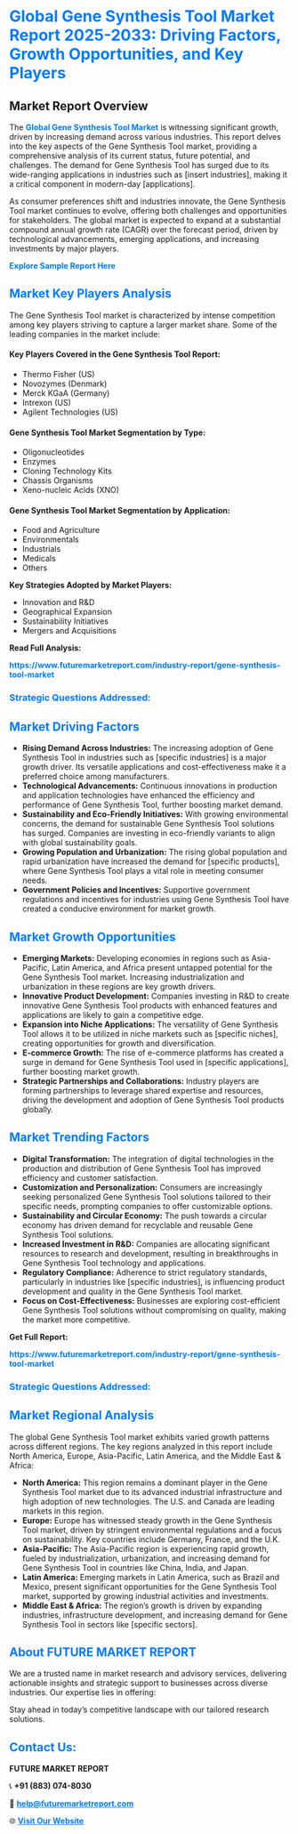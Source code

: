 <h1 style="color: #007BFF;">Global Gene Synthesis Tool Market Report 2025-2033: Driving Factors, Growth Opportunities, and Key Players</h1>

<section id="overview">
<h2>Market Report Overview</h2>
<p>The <a href="https://www.futuremarketreport.com/industry-report/gene-synthesis-tool-market" style="color: #007BFF; text-decoration: none;"><strong>Global Gene Synthesis Tool Market</strong></a> is witnessing significant growth, driven by increasing demand across various industries. This report delves into the key aspects of the Gene Synthesis Tool market, providing a comprehensive analysis of its current status, future potential, and challenges. The demand for Gene Synthesis Tool has surged due to its wide-ranging applications in industries such as [insert industries], making it a critical component in modern-day [applications].</p>
<p>As consumer preferences shift and industries innovate, the Gene Synthesis Tool market continues to evolve, offering both challenges and opportunities for stakeholders. The global market is expected to expand at a substantial compound annual growth rate (CAGR) over the forecast period, driven by technological advancements, emerging applications, and increasing investments by major players.</p>
</section>

<section id="overview">
<p><a href="https://www.futuremarketreport.com/request-sample/reportId=85024" style="color: #007BFF; text-decoration: none;"><strong>Explore Sample Report Here</strong></a></p>
</section>

<section id="key-players">
<h2 style="color: #007BFF;">Market Key Players Analysis</h2>
<p>The Gene Synthesis Tool market is characterized by intense competition among key players striving to capture a larger market share. Some of the leading companies in the market include:</p>
<h4>Key Players Covered in the Gene Synthesis Tool Report:</h4>
<ul><li>Thermo Fisher (US)</li><li>Novozymes (Denmark)</li><li>Merck KGaA (Germany)</li><li>Intrexon (US)</li><li>Agilent Technologies (US)</li></ul>
<h4>Gene Synthesis Tool Market Segmentation by Type:</h4>
<ul><li>Oligonucleotides</li><li>Enzymes</li><li>Cloning Technology Kits</li><li>Chassis Organisms</li><li>Xeno-nucleic Acids (XNO)</li></ul>

<h4>Gene Synthesis Tool Market Segmentation by Application:</h4>
<ul><li>Food and Agriculture</li><li>Environmentals</li><li>Industrials</li><li>Medicals</li><li>Others</li></ul>
<p><strong>Key Strategies Adopted by Market Players:</strong></p>
<ul>
<li>Innovation and R&D</li>
<li>Geographical Expansion</li>
<li>Sustainability Initiatives</li>
<li>Mergers and Acquisitions</li>
</ul>
</section>

<section>
<p><strong>Read Full Analysis: </strong></p><a href="https://www.futuremarketreport.com/industry-report/gene-synthesis-tool-market" style="color: #007BFF; text-decoration: none;"><strong>https://www.futuremarketreport.com/industry-report/gene-synthesis-tool-market</strong></a>
<h3 style="color: #007BFF;">Strategic Questions Addressed:</h3>
</section>

<section id="driving-factors">
<h2 style="color: #007BFF;">Market Driving Factors</h2>
<ul>
<li><strong>Rising Demand Across Industries:</strong> The increasing adoption of Gene Synthesis Tool in industries such as [specific industries] is a major growth driver. Its versatile applications and cost-effectiveness make it a preferred choice among manufacturers.</li>
<li><strong>Technological Advancements:</strong> Continuous innovations in production and application technologies have enhanced the efficiency and performance of Gene Synthesis Tool, further boosting market demand.</li>
<li><strong>Sustainability and Eco-Friendly Initiatives:</strong> With growing environmental concerns, the demand for sustainable Gene Synthesis Tool solutions has surged. Companies are investing in eco-friendly variants to align with global sustainability goals.</li>
<li><strong>Growing Population and Urbanization:</strong> The rising global population and rapid urbanization have increased the demand for [specific products], where Gene Synthesis Tool plays a vital role in meeting consumer needs.</li>
<li><strong>Government Policies and Incentives:</strong> Supportive government regulations and incentives for industries using Gene Synthesis Tool have created a conducive environment for market growth.</li>
</ul>
</section>

<section id="growth-opportunities">
<h2 style="color: #007BFF;">Market Growth Opportunities</h2>
<ul>
<li><strong>Emerging Markets:</strong> Developing economies in regions such as Asia-Pacific, Latin America, and Africa present untapped potential for the Gene Synthesis Tool market. Increasing industrialization and urbanization in these regions are key growth drivers.</li>
<li><strong>Innovative Product Development:</strong> Companies investing in R&D to create innovative Gene Synthesis Tool products with enhanced features and applications are likely to gain a competitive edge.</li>
<li><strong>Expansion into Niche Applications:</strong> The versatility of Gene Synthesis Tool allows it to be utilized in niche markets such as [specific niches], creating opportunities for growth and diversification.</li>
<li><strong>E-commerce Growth:</strong> The rise of e-commerce platforms has created a surge in demand for Gene Synthesis Tool used in [specific applications], further boosting market growth.</li>
<li><strong>Strategic Partnerships and Collaborations:</strong> Industry players are forming partnerships to leverage shared expertise and resources, driving the development and adoption of Gene Synthesis Tool products globally.</li>
</ul>
</section>

<section id="trending-factors">
<h2 style="color: #007BFF;">Market Trending Factors</h2>
<ul>
<li><strong>Digital Transformation:</strong> The integration of digital technologies in the production and distribution of Gene Synthesis Tool has improved efficiency and customer satisfaction.</li>
<li><strong>Customization and Personalization:</strong> Consumers are increasingly seeking personalized Gene Synthesis Tool solutions tailored to their specific needs, prompting companies to offer customizable options.</li>
<li><strong>Sustainability and Circular Economy:</strong> The push towards a circular economy has driven demand for recyclable and reusable Gene Synthesis Tool solutions.</li>
<li><strong>Increased Investment in R&D:</strong> Companies are allocating significant resources to research and development, resulting in breakthroughs in Gene Synthesis Tool technology and applications.</li>
<li><strong>Regulatory Compliance:</strong> Adherence to strict regulatory standards, particularly in industries like [specific industries], is influencing product development and quality in the Gene Synthesis Tool market.</li>
<li><strong>Focus on Cost-Effectiveness:</strong> Businesses are exploring cost-efficient Gene Synthesis Tool solutions without compromising on quality, making the market more competitive.</li>
</ul>
</section>

<section>
<p><strong>Get Full Report: </strong></p><a href="https://www.futuremarketreport.com/industry-report/gene-synthesis-tool-market" style="color: #007BFF; text-decoration: none;"><strong>https://www.futuremarketreport.com/industry-report/gene-synthesis-tool-market</strong></a>
<h3 style="color: #007BFF;">Strategic Questions Addressed:</h3>
</section>


<section id="regional-analysis">
<h2 style="color: #007BFF;">Market Regional Analysis</h2>
<p>The global Gene Synthesis Tool market exhibits varied growth patterns across different regions. The key regions analyzed in this report include North America, Europe, Asia-Pacific, Latin America, and the Middle East & Africa:</p>
<ul>
<li><strong>North America:</strong> This region remains a dominant player in the Gene Synthesis Tool market due to its advanced industrial infrastructure and high adoption of new technologies. The U.S. and Canada are leading markets in this region.</li>
<li><strong>Europe:</strong> Europe has witnessed steady growth in the Gene Synthesis Tool market, driven by stringent environmental regulations and a focus on sustainability. Key countries include Germany, France, and the U.K.</li>
<li><strong>Asia-Pacific:</strong> The Asia-Pacific region is experiencing rapid growth, fueled by industrialization, urbanization, and increasing demand for Gene Synthesis Tool in countries like China, India, and Japan.</li>
<li><strong>Latin America:</strong> Emerging markets in Latin America, such as Brazil and Mexico, present significant opportunities for the Gene Synthesis Tool market, supported by growing industrial activities and investments.</li>
<li><strong>Middle East & Africa:</strong> The region’s growth is driven by expanding industries, infrastructure development, and increasing demand for Gene Synthesis Tool in sectors like [specific sectors].</li>
</ul>
</section>

<footer>
<h2 style="color: #007BFF;">About FUTURE MARKET REPORT</h2>
<p>We are a trusted name in market research and advisory services, delivering actionable insights and strategic support to businesses across diverse industries. Our expertise lies in offering:</p>

<p>Stay ahead in today’s competitive landscape with our tailored research solutions.</p>

<h2 style="color: #007BFF;">Contact Us:</h2>
<p><strong>FUTURE MARKET REPORT</strong></p>
<p>📞 <strong>+91 (883) 074-8030</strong></p>
<p>📧 <strong><a href="mailto:help@futuremarketreport.com" style="color: #007BFF;">help@futuremarketreport.com</a></strong></p>
<p>🌐 <strong><a href="https://www.futuremarketreport.com/" style="color: #007BFF;">Visit Our Website</a></strong></p>
</footer>